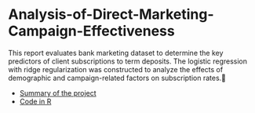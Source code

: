 # Analysis-of-Direct-Marketing-Campaign-Effectiveness


This report evaluates bank marketing dataset to determine the key predictors of client subscriptions to term deposits. The logistic regression with ridge regularization was constructed to analyze the effects of demographic and campaign-related factors on subscription rates.

- [Summary of the project](https://github.com/amina042297/Analysis-of-Direct-Marketing-Campaign-Effectiveness/blob/main/Presentation1_Project555.pptx)
- [Code in R](https://github.com/amina042297/Analysis-of-Direct-Marketing-Campaign-Effectiveness/blob/main/proj555_code.R)
